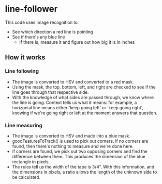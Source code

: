 # line-follower
This code uses image recognition to:
- See which direction a red line is pointing
- See if there's any blue line
  - If there is, measure it and figure out how big it is in inches
 
 ## How it works
 ### Line following
 - The image is converted to HSV and converted to a red mask.
 - Using the mask, the top, bottom, left, and right are checked to see if the line goes through that respective side.
 - With the knowledge of what sides are passed through, we know where the line is going.
 Context tells us what it means: for example, a horizontal line means either 'keep going left' or 'keep going right',
 knowing if we're going right or left at the moment answers that question.
 
 ### Line measuring
 - The image is converted to HSV and made into a blue mask.
 - goodFeaturesToTrack() is used to pick out corners. If no corners are found, then there's nothing to measure and
 we're done here.
 - If corners are found, we pick out two opposing corners and find the difference between them. This produces the 
 dimension of the blue rectangle in pixels.
 - The rules tell us the width of the tape is 3/4". With this information, and the dimensions in pixels, a ratio 
 allows the length of the unknown side to be calculated.
